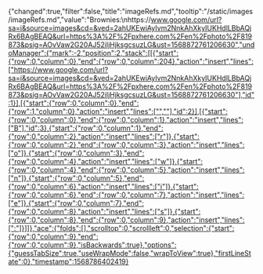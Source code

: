 {"changed":true,"filter":false,"title":"imageRefs.md","tooltip":"/static/images/imageRefs.md","value":"Brownies:\nhttps://www.google.com/url?sa=i&source=images&cd=&ved=2ahUKEwiAyIvm2NnkAhXkyIUKHdlLBbAQjRx6BAgBEAQ&url=https%3A%2F%2Fpxhere.com%2Fen%2Fphoto%2F819873&psig=AOvVaw2G20AJ52iljHjksgcsuzLG&ust=1568872761206630","undoManager":{"mark":-2,"position":2,"stack":[[{"start":{"row":0,"column":0},"end":{"row":0,"column":204},"action":"insert","lines":["https://www.google.com/url?sa=i&source=images&cd=&ved=2ahUKEwiAyIvm2NnkAhXkyIUKHdlLBbAQjRx6BAgBEAQ&url=https%3A%2F%2Fpxhere.com%2Fen%2Fphoto%2F819873&psig=AOvVaw2G20AJ52iljHjksgcsuzLG&ust=1568872761206630"],"id":1}],[{"start":{"row":0,"column":0},"end":{"row":1,"column":0},"action":"insert","lines":["",""],"id":2}],[{"start":{"row":0,"column":0},"end":{"row":0,"column":1},"action":"insert","lines":["B"],"id":3},{"start":{"row":0,"column":1},"end":{"row":0,"column":2},"action":"insert","lines":["r"]},{"start":{"row":0,"column":2},"end":{"row":0,"column":3},"action":"insert","lines":["o"]},{"start":{"row":0,"column":3},"end":{"row":0,"column":4},"action":"insert","lines":["w"]},{"start":{"row":0,"column":4},"end":{"row":0,"column":5},"action":"insert","lines":["n"]},{"start":{"row":0,"column":5},"end":{"row":0,"column":6},"action":"insert","lines":["i"]},{"start":{"row":0,"column":6},"end":{"row":0,"column":7},"action":"insert","lines":["e"]},{"start":{"row":0,"column":7},"end":{"row":0,"column":8},"action":"insert","lines":["s"]},{"start":{"row":0,"column":8},"end":{"row":0,"column":9},"action":"insert","lines":[":"]}]]},"ace":{"folds":[],"scrolltop":0,"scrollleft":0,"selection":{"start":{"row":0,"column":9},"end":{"row":0,"column":9},"isBackwards":true},"options":{"guessTabSize":true,"useWrapMode":false,"wrapToView":true},"firstLineState":0},"timestamp":1568786402419}